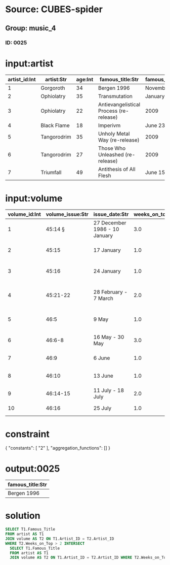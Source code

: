 # Source: CUBES-spider
## Group: music_4
### ID: 0025

# input:artist

| artist_id:Int | artist:Str | age:Int | famous_title:Str | famous_release_date:Str |
|---|---|---|---|---|
| 1 | Gorgoroth | 34 | Bergen 1996 | November 2007 |
| 2 | Ophiolatry | 35 | Transmutation | January 21, 2008 |
| 3 | Ophiolatry | 22 | Antievangelistical Process (re-release) | 2009 |
| 4 | Black Flame | 18 | Imperivm | June 23, 2008 |
| 5 | Tangorodrim | 35 | Unholy Metal Way (re-release) | 2009 |
| 6 | Tangorodrim | 27 | Those Who Unleashed (re-release) | 2009 |
| 7 | Triumfall | 49 | Antithesis of All Flesh | June 15, 2009 |

# input:volume

| volume_id:Int | volume_issue:Str | issue_date:Str | weeks_on_top:Dbl | song:Str | artist_id:Int |
|---|---|---|---|---|---|
| 1 | 45:14 § | 27 December 1986 - 10 January | 3.0 |  The Way | 1 |
| 2 | 45:15 | 17 January | 1.0 |  Everybody Have Fun Tonight  | 2 |
| 3 | 45:16 | 24 January | 1.0 |  Walk Like an Egyptian  | 1 |
| 4 | 45:21-22 | 28 February - 7 March | 2.0 |  Touch Me (I Want Your Body)  | 2 |
| 5 | 46:5 | 9 May | 1.0 |  With or Without You  | 1 |
| 6 | 46:6-8 | 16 May - 30 May | 3.0 |  (I Just) Died in Your Arms  | 1 |
| 7 | 46:9 | 6 June | 1.0 |  La Isla Bonita  | 4 |
| 8 | 46:10 | 13 June | 1.0 | Looking for a New Love | 5 |
| 9 | 46:14-15 | 11 July - 18 July | 2.0 |  Always  | 6 |
| 10 | 46:16 | 25 July | 1.0 | Head to Toe  | 5 |

# constraint

{
  "constants": [
    "2"
  ],
  "aggregation_functions": []
}

# output:0025

| famous_title:Str |
|---|
| Bergen 1996 |

# solution

```sql
SELECT T1.Famous_Title
FROM artist AS T1
JOIN volume AS T2 ON T1.Artist_ID = T2.Artist_ID
WHERE T2.Weeks_on_Top > 2 INTERSECT
  SELECT T1.Famous_Title
  FROM artist AS T1
  JOIN volume AS T2 ON T1.Artist_ID = T2.Artist_ID WHERE T2.Weeks_on_Top < 2
```
